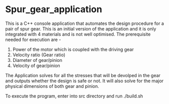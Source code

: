 # Spur_gear_application

This is a C++ console application that automates the design procedure for a pair of spur gear. 
This is an initial version of the application and it is only integrated with 4 materials and is not well optimised. 
The prerequisite needed for execution are -

1. Power of the motor which is coupled with the driving gear
2. Velocity ratio (Gear ratio)
3. Diameter of gear/pinion
4. Velocity of gear/pinion


The Application solves for all the stresses that will be devolped in the gear and outputs whether the design is safe or not. 
It will also solve for the major physical dimensions of both gear and pinion.


To execute the program, enter into src directory and run ./build.sh
